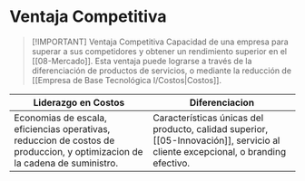 # Ventaja Competitiva

> [!IMPORTANT] Ventaja Competitiva
> Capacidad de una empresa para superar a sus competidores y obtener un rendimiento superior en el [[08-Mercado]]. Esta ventaja puede lograrse a través de la diferenciación de productos de servicios, o mediante la reducción de [[Empresa de Base Tecnológica I/Costos|Costos]].


| Liderazgo en Costos                                                                                                        | Diferenciacion                                                                                                                  |
| -------------------------------------------------------------------------------------------------------------------------- | ------------------------------------------------------------------------------------------------------------------------------- |
| Economias de escala, eficiencias operativas, reduccion de costos de produccion, y optimizacion de la cadena de suministro. | Características únicas del producto, calidad superior, [[05-Innovación]], servicio al cliente excepcional, o branding efectivo. |

